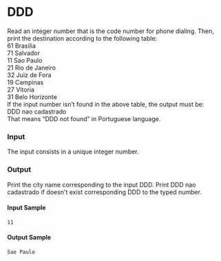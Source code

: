 # DDD
Read an integer number that is the code number for phone dialing. Then, print the destination according to the following table:  
61      Brasilia  
71      Salvador  
11      Sao Paulo  
21      Rio de Janeiro  
32      Juiz de Fora  
19      Campinas  
27      Vitoria  
31      Belo Horizonte  
If the input number isn’t found in the above table, the output must be:  
DDD nao cadastrado  
That means “DDD not found” in Portuguese language.  
### Input
The input consists in a unique integer number.
### Output
Print the city name corresponding to the input DDD. Print DDD nao cadastrado if doesn't exist corresponding DDD to the typed number.
#### Input Sample	
    11
#### Output Sample
    Sao Paulo